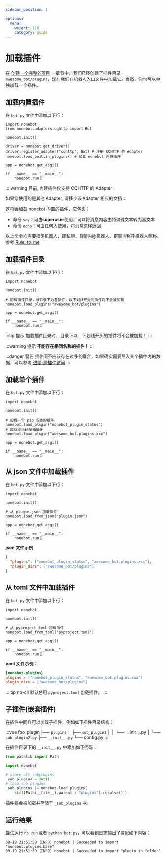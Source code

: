 ```yaml
---
sidebar_position: 1

options:
  menu:
    weight: 110
    catogory: guide
---
```


# 加载插件

在 [创建一个完整的项目](creating-a-project) 一章节中，我们已经创建了插件目录 `awesome_bot/plugins`，现在我们在机器人入口文件中加载它。当然，你也可以单独加载一个插件。

## 加载内置插件

在 `bot.py` 文件中添加以下行：

```python{8}
import nonebot
from nonebot.adapters.cqhttp import Bot

nonebot.init()

driver = nonebot.get_driver()
driver.register_adapter("cqhttp", Bot) # 注册 CQHTTP 的 Adapter
nonebot.load_builtin_plugins() # 加载 nonebot 内置插件

app = nonebot.get_asgi()

if __name__ == "__main__":
    nonebot.run()
```

::: warning
目前, 内建插件仅支持 CQHTTP 的 Adapter

如果您使用的是其他 Adapter, 请移步该 Adapter 相应的文档
:::

这将会加载 nonebot 内置的插件，它包含：

- 命令 `say`：可由**superuser**使用，可以将消息内容由特殊纯文本转为富文本
- 命令 `echo`：可由任何人使用，将消息原样返回

以上命令均需要指定机器人，即私聊、群聊内@机器人、群聊内称呼机器人昵称。参考 [Rule: to_me](../../api/rule.md#to-me)

## 加载插件目录

在 `bot.py` 文件中添加以下行：

```python{6}
import nonebot

nonebot.init()

# 加载插件目录，该目录下为各插件，以下划线开头的插件将不会被加载
nonebot.load_plugins("awesome_bot/plugins")

app = nonebot.get_asgi()

if __name__ == "__main__":
    nonebot.run()
```

:::tip 提示
加载插件目录时，目录下以 `_` 下划线开头的插件将不会被加载！
:::

:::warning 提示
**不能存在相同名称的插件！**
:::

:::danger 警告
插件间不应该存在过多的耦合，如果确实需要导入某个插件内的数据，可以参考 [进阶-跨插件访问](../../advanced/export-and-require.md)
:::

## 加载单个插件

在 `bot.py` 文件中添加以下行：

```python{6,8}
import nonebot

nonebot.init()

# 加载一个 pip 安装的插件
nonebot.load_plugin("nonebot_plugin_status")
# 加载本地的单独插件
nonebot.load_plugin("awesome_bot.plugins.xxx")

app = nonebot.get_asgi()

if __name__ == "__main__":
    nonebot.run()
```

## 从 json 文件中加载插件

在 `bot.py` 文件中添加以下行：

```python{6}
import nonebot

nonebot.init()

# 从 plugin.json 加载插件
nonebot.load_from_json("plugin.json")

app = nonebot.get_asgi()

if __name__ == "__main__":
    nonebot.run()
```

**json 文件示例**

```json
{
  "plugins": ["nonebot_plugin_status", "awesome_bot.plugins.xxx"],
  "plugin_dirs": ["awesome_bot/plugins"]
}
```

## 从 toml 文件中加载插件

在 `bot.py` 文件中添加以下行：

```python{6}
import nonebot

nonebot.init()

# 从 pyproject.toml 加载插件
nonebot.load_from_toml("pyproject.toml")

app = nonebot.get_asgi()

if __name__ == "__main__":
    nonebot.run()
```

**toml 文件示例：**

```toml
[nonebot.plugins]
plugins = ["nonebot_plugin_status", "awesome_bot.plugins.xxx"]
plugin_dirs = ["awesome_bot/plugins"]
```

::: tip
nb-cli 默认使用 `pyproject.toml` 加载插件。
:::

## 子插件(嵌套插件)

在插件中同样可以加载子插件，例如如下插件目录结构：

<!-- prettier-ignore-start -->
:::vue
foo_plugin
├── `plugins`
│   ├── `sub_plugin1`
│   │  └── \_\_init\_\_.py
│   └── `sub_plugin2.py`
├── `__init__.py`
└── config.py
:::
<!-- prettier-ignore-end -->

在插件目录下的 `__init__.py` 中添加如下代码：

```python
from pathlib import Path

import nonebot

# store all subplugins
_sub_plugins = set()
# load sub plugins
_sub_plugins |= nonebot.load_plugins(
    str((Path(__file__).parent / "plugins").resolve()))
```

插件将会被加载并存储于 `_sub_plugins` 中。

## 运行结果

尝试运行 `nb run` 或者 `python bot.py`，可以看到日志输出了类似如下内容：

```plain
09-19 21:51:59 [INFO] nonebot | Succeeded to import "nonebot.plugins.base"
09-19 21:51:59 [INFO] nonebot | Succeeded to import "plugin_in_folder"
```
